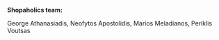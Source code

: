 **Shopaholics team:**

George Athanasiadis, 
Neofytos Apostolidis, 
Marios Meladianos, 
Periklis Voutsas
